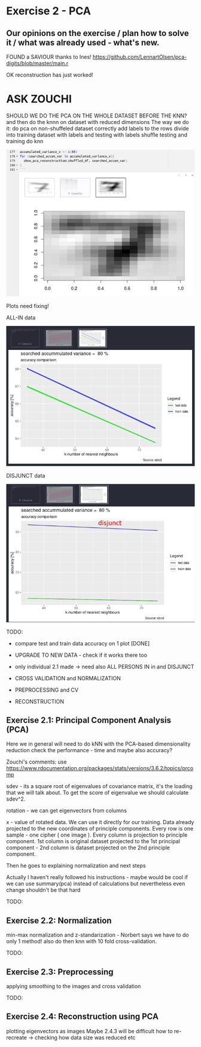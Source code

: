 # Exercise 2 - PCA


## Our opinions on the exercise / plan how to solve it / what was already used - what's new.

FOUND a SAVIOUR thanks to Ines!
https://github.com/LennartOlsen/pca-digits/blob/master/main.r

OK reconstruction has just worked!


# ASK ZOUCHI
SHOULD WE DO THE PCA ON THE WHOLE DATASET BEFORE THE KNN?
and then do the knnn on dataset with reduced dimensions
The way we do it:
	do pca on non-shuffeled dataset
	correctly add labels to the rows
	divide into training dataset with labels and testing with labels
	shuffle testing and training
	do knn

![reconstruction_proof](figures/reconstruction_proof.png)

Plots need fixing!

ALL-IN data

![plots_for_fixing](figures/knn_plotting_allin.png)

DISJUNCT data

![plots_for_fixing](figures/knn_plotting_disjunct.png)


TODO: 

- compare test and train data accuracy on 1 plot [DONE]


- UPGRADE TO NEW DATA - check if it works there too


- only individual 2.1 made -> need also ALL PERSONS IN in and DISJUNCT


- CROSS VALIDATION and NORMALIZATION


- PREPROCESSING and CV


- RECONSTRUCTION


## Exercise 2.1: Principal Component Analysis (PCA)
Here we in general will need to do kNN with the PCA-based dimensionality reduction
	check the performance - time and maybe also accuracy?
	
Zouchi's comments:
use https://www.rdocumentation.org/packages/stats/versions/3.6.2/topics/prcomp
	
sdev - its a square root of eigenvalues of covariance matrix, it's the loading that we will talk about. To get the score of eigenvalue we should calculate sdev^2.
	
rotation - we can get eigenvectors from columns
	
x - value of rotated data. We can use it directly for our training. Data already projected to the new coordinates of principle components. Every row is one sample - one cipher ( one image ). Every column is projection to principle component. 1st column is original dataset projected to the 1st principal component - 2nd column is dataset projected on the 2nd principle component.
	
Then he goes to explaining normalization and next steps

Actually I haven't really followed his instructions - maybe would be cool if we can use summary(pca) instead of calculations but nevertheless even change shouldn't be that hard


TODO:
## Exercise 2.2: Normalization
min-max normalization and z-standarization - Norbert says we have to do only 1 method!
also do then knn with 10 fold cross-validation.

TODO:
## Exercise 2.3: Preprocessing
applying smoothing to the images and cross validation

TODO:
## Exercise 2.4: Reconstruction using PCA
plotting eigenvectors as images
Maybe 2.4.3 will be difficult
how to re-recreate -> checking how data size was reduced etc


